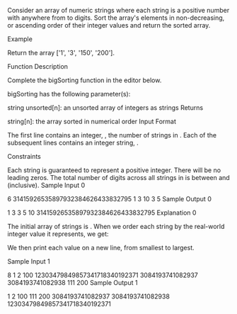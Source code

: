 Consider an array of numeric strings where each string is a positive number with anywhere from  to  digits. Sort the array's elements in non-decreasing, or ascending order of their integer values and return the sorted array.

Example

Return the array ['1', '3', '150', '200'].

Function Description

Complete the bigSorting function in the editor below.

bigSorting has the following parameter(s):

string unsorted[n]: an unsorted array of integers as strings
Returns

string[n]: the array sorted in numerical order
Input Format

The first line contains an integer, , the number of strings in .
Each of the  subsequent lines contains an integer string, .

Constraints

Each string is guaranteed to represent a positive integer.
There will be no leading zeros.
The total number of digits across all strings in  is between  and  (inclusive).
Sample Input 0

6
31415926535897932384626433832795
1
3
10
3
5
Sample Output 0

1
3
3
5
10
31415926535897932384626433832795
Explanation 0

The initial array of strings is . When we order each string by the real-world integer value it represents, we get:

We then print each value on a new line, from smallest to largest.

Sample Input 1

8
1
2
100
12303479849857341718340192371
3084193741082937
3084193741082938
111
200
Sample Output 1

1
2
100
111
200
3084193741082937
3084193741082938
12303479849857341718340192371
